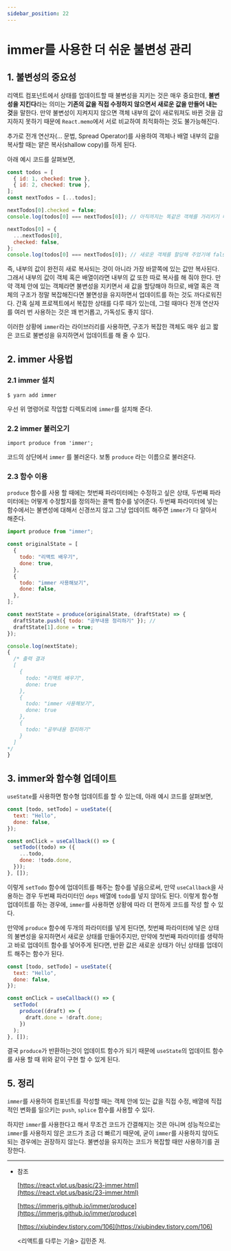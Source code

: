 ```yaml
---
sidebar_position: 22
---
```

# immer를 사용한 더 쉬운 불변성 관리

## 1. 불변성의 중요성

리액트 컴포넌트에서 상태를 업데이트할 때 불변성을 지키는 것은 매우 중요한데, **불변성을 지킨다**라는 의미는 **기존의 값을 직접 수정하지 않으면서 새로운 값을 만들어 내는 것**을 말한다. 만약 불변성이 지켜지지 않으면 객체 내부의 값이 새로워져도 바뀐 것을 감지하지 못하기 때문에 `React.memo`에서 서로 비교하여 최적화하는 것도 불가능해진다.

추가로 전개 연산자(... 문법, Spread Operator)를 사용하여 객체나 배열 내부의 값을 복사할 때는 얕은 복사(shallow copy)를 하게 된다.

아래 예시 코드를 살펴보면,

```jsx
const todos = [
  { id: 1, checked: true },
  { id: 2, checked: true },
];
const nextTodos = [...todos];

nextTodos[0].checked = false;
console.log(todos[0] === nextTodos[0]); // 아직까지는 똑같은 객체를 가리키기 때문에 true를 출력함.

nextTodos[0] = {
  ...nextTodos[0],
  checked: false,
};
console.log(todos[0] === nextTodos[0]); // 새로운 객체를 할당해 주었기에 false
```

즉, 내부의 값이 완전히 새로 복사되는 것이 아니라 가장 바깥쪽에 있는 값만 복사된다. 그래서 내부의 값이 객체 혹은 배열이라면 내부의 값 또한 따로 복사를 해 줘야 한다. 만약 객체 안에 있는 객체라면 불변성을 지키면서 새 값을 할당해야 하므로, 배열 혹은 객체의 구조가 정말 복잡해진다면 불면성을 유지하면서 업데이트를 하는 것도 까다로워진다. 간혹 실제 프로젝트에서 복잡한 상태를 다루 때가 있는데, 그럴 때마다 전개 연산자를 여러 번 사용하는 것은 꽤 번거롭고, 가독성도 좋지 않다.

이러한 상황에 `immer`라는 라이브러리를 사용하면, 구조가 복잡한 객체도 매우 쉽고 짧은 코드로 불변성을 유지하면서 업데이트를 해 줄 수 있다.

## 2. immer 사용법

### 2.1 immer 설치

`$ yarn add immer`

우선 위 명령어로 작업할 디렉토리에 `immer`를 설치해 준다.

### 2.2 immer 불러오기

`import produce from 'immer';`

코드의 상단에서 `immer` 를 불러온다. 보통 `produce` 라는 이름으로 불러온다.

### 2.3 함수 이용

`produce` 함수를 사용 할 때에는 첫번째 파라미터에는 수정하고 싶은 상태, 두번째 파라미터에는 어떻게 수정할지를 정의하는 콜백 함수를 넣어준다. 두번째 파라미터에 넣는 함수에서는 불변성에 대해서 신경쓰지 않고 그냥 업데이트 해주면 `immer`가 다 알아서 해준다.

```jsx
import produce from "immer";

const originalState = [
  {
    todo: "리액트 배우기",
    done: true,
  },
  {
    todo: "immer 사용해보기",
    done: false,
  },
];

const nextState = produce(originalState, (draftState) => {
  draftState.push({ todo: "공부내용 정리하기" }); //
  draftState[1].done = true;
});

console.log(nextState);
{
  /* 출력 결과
  [
    {
      todo: "리액트 배우기",
      done: true
    },
    {
      todo: "immer 사용해보기",
      done: true
    },
    {
      todo: "공부내용 정리하기"
    }
  ]
*/
}
```

## 3. immer와 함수형 업데이트

`useState`를 사용하면 함수형 업데이트를 할 수 있는데, 아래 예시 코드를 살펴보면,

```jsx
const [todo, setTodo] = useState({
  text: "Hello",
  done: false,
});

const onClick = useCallback(() => {
  setTodo((todo) => ({
    ...todo,
    done: !todo.done,
  }));
}, []);
```

이렇게 `setTodo` 함수에 업데이트를 해주는 함수를 넣음으로써, 만약 `useCallback`을 사용하는 경우 두번째 파라미터인 `deps` 배열에 `todo`를 넣지 않아도 된다. 이렇게 함수형 업데이트를 하는 경우에, `immer`를 사용하면 상황에 따라 더 편하게 코드를 작성 할 수 있다.

만약에 `produce` 함수에 두개의 파라미터를 넣게 된다면, 첫번째 파라미터에 넣은 상태의 불변성을 유지하면서 새로운 상태를 만들어주지만, 만약에 첫번째 파라미터를 생략하고 바로 업데이트 함수를 넣어주게 된다면, 반환 값은 새로운 상태가 아닌 상태를 업데이트 해주는 함수가 된다.

```jsx
const [todo, setTodo] = useState({
  text: "Hello",
  done: false,
});

const onClick = useCallback(() => {
  setTodo(
    produce((draft) => {
      draft.done = !draft.done;
    })
  );
}, []);
```

결국 `produce`가 반환하는것이 업데이트 함수가 되기 때문에 `useState`의 업데이트 함수를 사용 할 때 위와 같이 구현 할 수 있게 된다.

## 5. 정리

`immer`를 사용하여 컴포넌트를 작성할 때는 객체 안에 있는 값을 직접 수정, 배열에 직접적인 변화를 일으키는 `push`, `splice` 함수를 사용할 수 있다.

하지만 `immer`를 사용한다고 해서 무조건 코드가 간결해지는 것은 아니며 성능적으로는 `immer`를 사용하지 않은 코드가 조금 더 빠르기 때문에, 굳이 `immer`를 사용하지 않아도 되는 경우에는 권장하지 않는다. 불변성을 유지하는 코드가 복잡할 때만 사용하기를 권장한다.

---

- 참조

  [https://react.vlpt.us/basic/23-immer.html](https://react.vlpt.us/basic/23-immer.html)

  [https://immerjs.github.io/immer/produce](https://immerjs.github.io/immer/produce)

  [https://xiubindev.tistory.com/106](https://xiubindev.tistory.com/106)

  <리액트를 다루는 기술> 김민준 저.
